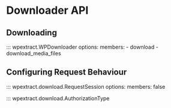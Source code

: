 # Downloader API

## Downloading

::: wpextract.WPDownloader
    options:
        members:
        - download
        - download_media_files

## Configuring Request Behaviour

::: wpextract.download.RequestSession
    options:
        members: false

::: wpextract.download.AuthorizationType
